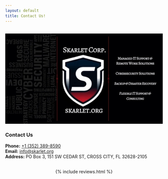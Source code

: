 ```yaml
---
layout: default
title: Contact Us!
---
```


<meta name="description" content="Contact Skarlet Corp. Managed IT and Cyber Security Services in Dixie County Florida">

<br>
<div class="container">
<!-- Bootstrap Contact Card with Image -->
	<div class="card-group" style="width: 525; hight: 300">
	<img src="/img/Skarlet Corp Contact Card.webp" alt="Skarlet Corp. of Dixie County Florida" class="w-50">
		<div class="card" style="w-75; h-75">
			<div class="row g-0">
				<!-- Contact Information Section -->
				<div class="col-md-8">
					<div class="card-body">
						<h3 class="card-title">Contact Us</h3>
						<p class="card-text text-left">
						<strong>Phone:</strong> <a href="tel:+13523898590"> +1 (352) 389-8590</a><br>
						<strong>Email:</strong> <a href="mailto:info@skarlet.org">info@skarlet.org</a><br>
						<strong>Address:</strong> PO Box 3, 151 SW CEDAR ST, CROSS CITY, FL 32628-2105
						</p>
					</div>
				</div>
			</div>
		</div>
	</div>
</div>
<br>
<center>
{% include reviews.html %}
</center>

